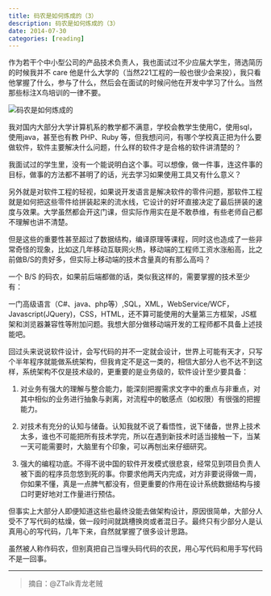 ```yaml
---
title: 码农是如何炼成的（3）
description: 码农是如何炼成的（3）
date: 2014-07-30
categories: [reading]
---
```


作为若干个中小型公司的产品技术负责人，我也面试过不少应届大学生，筛选简历的时候我并不 care 他是什么大学的（当然221工程的一般也很少会来投），我只看他掌握了什么，参与了什么，然后会在面试的时候问他在开发中学习了什么。当然那些标注X鸟培训的一律不要。

![码农是如何炼成的](/images/posts/2014-07-30-code-famer.jpg)

我对国内大部分大学计算机系的教学都不满意，学校会教学生使用C，使用sql，使用java，甚至也有教 PHP、Ruby 等，但我想问问，有哪个学校真正把为什么要做软件，软件主要解决什么问题，什么样的软件才是合格的软件讲清楚的？

我面试过的学生里，没有一个能说明白这个事。可以想像，做一件事，连这件事的目标，做事的方法都不甚明了的话，光去学习如果使用工具又有什么意义？

另外就是对软件工程的轻视，如果说开发语言是解决软件的零件问题，那软件工程就是如何把这些零件给拼装起来的流水线，它设计的好坏直接决定了最后拼装的速度与效果。大学虽然都会开这门课，但实际作用实在是不敢恭维，有些老师自己都不理解也讲不清楚。

但是这些的重要性甚至超过了数据结构，编译原理等课程，同时这也造成了一些非常奇怪的现象，比如这几年移动互联网火热，移动端的工程师工资水涨船高，比之前做B/S的贵好多，但实际上移动端的技术含量真的有那么高吗？

一个 B/S 的码农，如果前后端都做的话，类似我这样的，需要掌握的技术至少有：

一门高级语言（C#、java、php等）,SQL，XML，WebService/WCF，Javascript(JQuery)，CSS，HTML，还不算可能使用的大量第三方框架，JS框架和浏览器兼容性等附加问题。我想大部分做移动端开发的工程师都不具备上述技能吧。

回过头来说说软件设计，会写代码的并不一定就会设计，世界上可能有天才，只写个半年程序就能做系统架构，但我肯定不是这一类的，相信大部分人也不达不到这样，系统架构不仅是技术级的，更重要的是业务级的，软件设计至少要具备：

1. 对业务有强大的理解与整合能力，能深刻把握需求文字中的重点与非重点，对其中相似的业务进行抽象与剥离，对流程中的敏感点（如权限）有很强的把握能力。

2. 对技术有充分的认知与储备。认知我就不说了看悟性，说下储备，世界上技术太多，谁也不可能把所有技术学完，所以在遇到新技术时适当接触一下，当某一天可能需要时，大脑里有个印象，可以再刨出来仔细研究。

3. 强大的编程功底。不得不说中国的软件开发模式很悲哀，经常见到项目负责人被下面的程序员忽悠到死的事。你要求他两天内完成，对方非要说得做一周，你如果不懂，真是一点脾气都没有，但更重要的作用在设计系统数据结构与接口时更好地对工作量进行预估。

但事实上大部分人即便知道这些也最终没能去做架构设计，原因很简单，大部分人受不了写代码的枯燥，做一段时间就跳槽换岗或者混日子。最终只有少部分人是认真用心的写代码，几年下来，自然就掌握了很多设计思路。

虽然被人称作码农，但别真把自己当埋头码代码的农民，用心写代码和用手写代码不是一回事。

---

>摘自：@ZTalk青龙老贼

